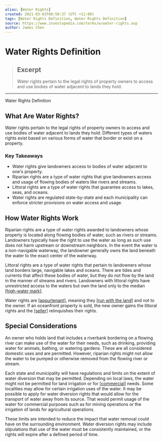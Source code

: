 ```yaml
---
alias: [Water Rights]
created: 2021-03-03T00:50:37 (UTC +11:00)
tags: [Water Rights Definition, Water Rights Definition]
source: https://www.investopedia.com/terms/w/water-rights.asp
author: James Chen
---
```


# Water Rights Definition

> ## Excerpt
> Water rights pertain to the legal rights of property owners to access and use bodies of water adjacent to lands they hold.

---

Water Rights Definition
## What Are Water Rights?

Water rights pertain to the legal rights of property owners to access and use bodies of water adjacent to lands they hold. Different types of waters rights exist based on various forms of water that border or exist on a property.

### Key Takeaways

-   Water rights give landowners access to bodies of water adjacent to one's property.
-   Riparian rights are a type of water rights that give landowners access and usage of flowing bodies of waters like rivers and streams.
-   Littoral rights are a type of water rights that guarantee access to lakes, seas, and oceans.
-   Water rights are regulated state-by-state and each municipality can enforce stricter provisions on water access and usage.

## How Water Rights Work

Riparian rights are a type of water rights awarded to landowners whose property is located along flowing bodies of water, such as rivers or streams. Landowners typically have the right to use the water as long as such use does not harm upstream or downstream neighbors. In the event the water is a non-navigable waterway, the landowner generally owns the land beneath the water to the exact center of the waterway.

Littoral rights are a type of water rights that pertain to landowners whose land borders large, navigable lakes and oceans. There are tides and currents that affect these bodies of water, but they do not flow by the land in the manner of streams and rivers. Landowners with littoral rights have unrestricted access to the waters but own the land only to the median [[high-water mark]](https://www.investopedia.com/terms/h/highwatermark.asp).

Water rights are [[appurtenant]](https://www.investopedia.com/terms/a/appurtenance.asp), meaning they [[run with the land]](https://www.investopedia.com/terms/r/running-with-the-land.asp) and not to the owner. If an oceanfront property is sold, the new owner gains the littoral rights and the [[seller]](https://www.investopedia.com/terms/s/seller.asp) relinquishes their rights.

## Special Considerations

An owner who holds land that includes a riverbank bordering on a flowing river can make use of the water for their needs, such as drinking, providing water for animals, bathing, or watering gardens. These are all considered domestic uses and are permitted. However, riparian rights might not allow the water to be pumped or otherwise removed from the flowing river or stream.

Each state and municipality will have regulations and limits on the extent of water diversion that may be permitted. Depending on local laws, the water might not be permitted for land irrigation or for [[commercial]](https://www.investopedia.com/terms/c/commercial.asp) needs. Some localities may allow for certain irrigation uses of the water. It may be possible to apply for water diversion rights that would allow for the transport of water away from its source. That would permit usage of the water for commercial purposes such as for mining operations or the irrigation of lands for agricultural operations.

These limits are intended to reduce the impact that water removal could have on the surrounding environment. Water diversion rights may include stipulations that use of the water must be consistently maintained, or the rights will expire after a defined period of time.
